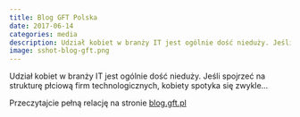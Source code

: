 ```yaml
---
title: Blog GFT Polska
date: 2017-06-14
categories: media
description: Udział kobiet w branży IT jest ogólnie dość nieduży. Jeśli spojrzeć na strukturę płciową firm technologicznych, kobiety spotyka się zwykle…
image: sshot-blog-gft.png
---
```

Udział kobiet w branży IT jest ogólnie dość nieduży. Jeśli spojrzeć na strukturę płciową firm technologicznych, kobiety spotyka się zwykle…

Przeczytajcie pełną relację na stronie [blog.gft.pl](https://blog.gft.com/pl/2017/06/14/girls-js-kobieca-strona-javascriptu/)

